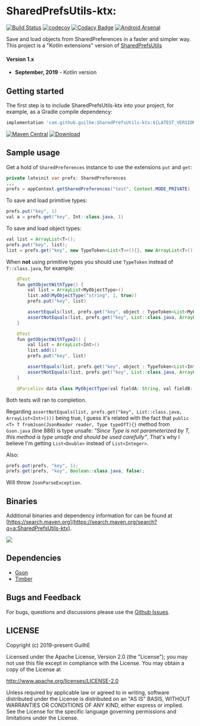 # SharedPrefsUtils-ktx:
[![Build Status](https://travis-ci.org/GuilhE/SharedPrefsUtils-ktx.svg?branch=master)](https://travis-ci.org/GuilhE/SharedPrefsUtils-ktx)  [![codecov](https://codecov.io/gh/GuilhE/SharedPrefsUtils-ktx/branch/master/graph/badge.svg)](https://codecov.io/gh/GuilhE/SharedPrefsUtils-ktx)  [![Codacy Badge](https://api.codacy.com/project/badge/Grade/9f39a3f9825745738946f3c11a97c3ed)](https://www.codacy.com/app/GuilhE/SharedPrefsUtils-ktx?utm_source=github.com&amp;utm_medium=referral&amp;utm_content=GuilhE/SharedPrefsUtils-ktx&amp;utm_campaign=Badge_Grade)  [![Android Arsenal](https://img.shields.io/badge/Android%20Arsenal-SharedPrefsUtils-ktx-brightgreen.svg?style=flat)](https://android-arsenal.com/details/1/6114)

Save and load objects from SharedPreferences in a faster and simpler way.  
This project is a "Kotlin extensions" version of [SharedPrefsUtils](https://github.com/GuilhE/SharedPrefsUtils)

#### Version 1.x
  - **September, 2019** - Kotlin version

## Getting started

The first step is to include SharedPrefsUtils-ktx into your project, for example, as a Gradle compile dependency:

```groovy
implementation 'com.github.guilhe:SharedPrefsUtils-ktx:${LATEST_VERSION}'
```
[![Maven Central](https://maven-badges.herokuapp.com/maven-central/com.github.guilhe/SharedPrefsUtils-ktx/badge.svg)](https://search.maven.org/search?q=a:SharedPrefsUtils-ktx)  [ ![Download](https://api.bintray.com/packages/gdelgado/android/SharedPrefsUtils-ktx/images/download.svg) ](https://bintray.com/gdelgado/android/SharedPrefsUtils-ktx/_latestVersion)
## Sample usage
Get a hold of `SharedPreferences` instance to use the extensions `put` and `get`:
```java
private lateinit var prefs: SharedPreferences
...
prefs = appContext.getSharedPreferences("test", Context.MODE_PRIVATE)
```

To save and load primitive types:
```java
prefs.put("key", 1)
val a = prefs.get("key", Int::class.java, 1)
```

To save and load object types:
```java
val list = ArrayList<T>();
prefs.put("key", list);
list = prefs.get("key", new TypeToken<List<T>>(){}, new ArrayList<T>()));
```

When __not__ using primitive types you should use `TypeToken` instead of `T::class.java`, for example:
```java
    @Test
    fun getObjectWithType() {
        val list = ArrayList<MyObjectType>()
        list.add(MyObjectType("string", 1, true))
        prefs.put("key", list)

        assertEquals(list, prefs.get("key", object : TypeToken<List<MyObjectType>>() {}, ArrayList()))
        assertNotEquals(list, prefs.get("key", List::class.java, ArrayList<MyObjectType>()))
    }

    @Test
    fun getObjectWithType2() {
        val list = ArrayList<Int>()
        list.add(1)
        prefs.put("key", list)

        assertEquals(list, prefs.get("key", object : TypeToken<List<Int>>() {}, ArrayList()))
        assertNotEquals(list, prefs.get("key", List::class.java, ArrayList<Int>()))
    }

    @Parcelize data class MyObjectType(val fieldA: String, val fieldB: Int, val fieldC: Boolean) : Parcelable
```
Both tests will ran to completion.

Regarding `assertNotEquals(list, prefs.get("key", List::class.java, ArrayList<Int>()))` being true, I guess it's related with the fact that `public <T> T fromJson(JsonReader reader, Type typeOfT){}` method from `Gson.java` (line 886) is type unsafe\:
 _"Since Type is not parameterized by T, this method is type unsafe and should be used carefully"_.
 That's why I believe I'm getting `List<Double>` instead of `List<Integer>`.

Also:
```java
prefs.put(prefs, "key", 1);
prefs.get(prefs, "key", Boolean::class.java, false);
```

Will throw `JsonParseException`.

## Binaries

Additional binaries and dependency information for can be found at [https://search.maven.org](https://search.maven.org/search?q=a:SharedPrefsUtils-ktx).

<a href='https://bintray.com/gdelgado/android/SharedPrefsUtils-ktx?source=watch' alt='Get automatic notifications about new "SharedPrefsUtils-ktx" versions'><img src='https://www.bintray.com/docs/images/bintray_badge_bw.png'></a>

## Dependencies

- [Gson](https://github.com/google/gson)
- [Timber](https://github.com/JakeWharton/timber)

## Bugs and Feedback

For bugs, questions and discussions please use the [Github Issues](https://github.com/GuilhE/SharedPrefsUtils-ktx/issues).
 
## LICENSE

Copyright (c) 2019-present GuilhE

Licensed under the Apache License, Version 2.0 (the "License");
you may not use this file except in compliance with the License.
You may obtain a copy of the License at

<http://www.apache.org/licenses/LICENSE-2.0>

Unless required by applicable law or agreed to in writing, software
distributed under the License is distributed on an "AS IS" BASIS,
WITHOUT WARRANTIES OR CONDITIONS OF ANY KIND, either express or implied.
See the License for the specific language governing permissions and
limitations under the License.
